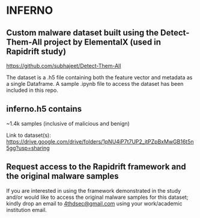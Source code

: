 # INFERNO
## Custom malware dataset built using the Detect-Them-All project by ElementalX (used in Rapidrift study)
https://github.com/subhajeet/Detect-Them-All

The dataset is a .h5 file containing both the feature vector and metadata as a single Dataframe. A sample .ipynb file to access the dataset has been included in this repo.

## inferno.h5 contains 
~1.4k samples (inclusive of malicious and benign)

Link to dataset(s): https://drive.google.com/drive/folders/1pNU4jP7t7UP2_itPZpBxMwGB16t5n5gg?usp=sharing

## Request access to the Rapidrift framework and the original malware samples
If you are interested in using the framework demonstrated in the study and/or would like to access the original malware samples for this dataset; kindly drop an email to 4thdsec@gmail.com using your work/academic institution email.
